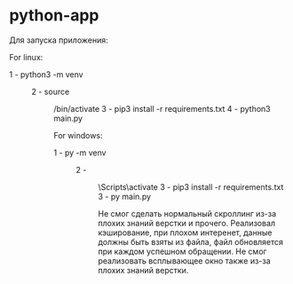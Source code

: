 # python-app

Для запуска приложения:

For linux:

1 - python3 -m venv <DIR>
2 - source <DIR>/bin/activate
3 - pip3 install -r requirements.txt
4 - python3 main.py

For windows:

1 - py -m venv <DIR>
2 - <DIR>\Scripts\activate
3 - pip3 install -r requirements.txt
3 - py main.py


Не смог сделать нормальный скроллинг из-за плохих знаний верстки и прочего. Реализовал кэширование, при плохом интеренет, данные должны быть взяты из файла, файл обновляется при каждом успешном обращении. Не смог реализовать всплывающее окно также из-за плохих знаний верстки.

